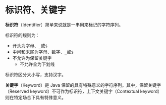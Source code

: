 # 标识符、关键字

**标识符**（Identifier）简单来说就是一串用来标记的字符序列。

标识符的规则为：

- 开头为字母、`_`或`$`
- 中间和末尾为字母、数字、`_`或`$`
- 不允许为保留关键字
    - 不允许全为下划线

标识符区分大小写，支持汉字。

**关键字**（Keyword）是 Java 保留的具有特殊意义的字符序列。其中，保留关键字（Reserved keyword）不可作为标识符，上下文关键字（Contextual
keyword）则在特定场合下具有特殊意义。

